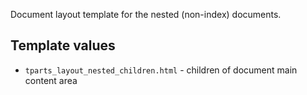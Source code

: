 Document layout template for the nested (non-index) documents.

## Template values

- `tparts_layout_nested_children.html` - children of document main content area
